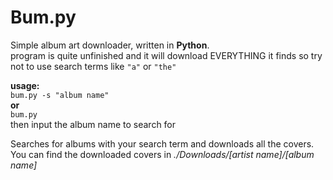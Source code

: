 # Bum.py
Simple album art downloader, written in **Python**.</br>
program is quite unfinished and it will download EVERYTHING it finds so try not to use search terms like `"a"` or `"the"`

**usage:**</br>
`bum.py -s "album name"`</br>
**or**</br>
`bum.py`</br>
then input the album name to search for
  
Searches for albums with your search term and downloads all the covers.</br>
You can find the downloaded covers in *./Downloads/[artist name]/[album name]*

